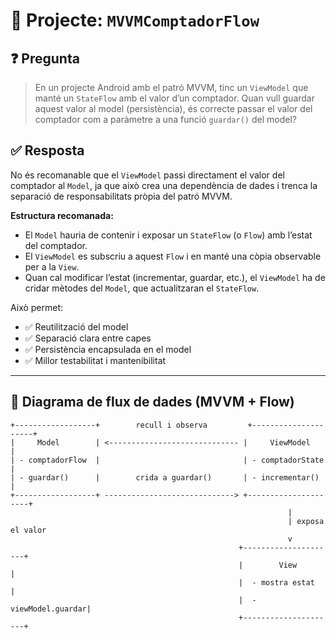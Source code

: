 # 🧩 Projecte: `MVVMComptadorFlow`

## ❓ Pregunta
> En un projecte Android amb el patró MVVM, tinc un `ViewModel` que manté un `StateFlow` amb el valor d’un comptador. Quan vull guardar aquest valor al model (persistència), és correcte passar el valor del comptador com a paràmetre a una funció `guardar()` del model?

## ✅ Resposta
No és recomanable que el `ViewModel` passi directament el valor del comptador al `Model`, ja que això crea una dependència de dades i trenca la separació de responsabilitats pròpia del patró MVVM.

**Estructura recomanada:**
- El `Model` hauria de contenir i exposar un `StateFlow` (o `Flow`) amb l’estat del comptador.
- El `ViewModel` es subscriu a aquest `Flow` i en manté una còpia observable per a la `View`.
- Quan cal modificar l’estat (incrementar, guardar, etc.), el `ViewModel` ha de cridar mètodes del `Model`, que actualitzaran el `StateFlow`.

Això permet:
- ✅ Reutilització del model  
- ✅ Separació clara entre capes  
- ✅ Persistència encapsulada en el model  
- ✅ Millor testabilitat i mantenibilitat  

---

## 🔁 Diagrama de flux de dades (MVVM + Flow)

```
+------------------+        recull i observa         +---------------------+
|     Model        | <----------------------------- |     ViewModel       |
| - comptadorFlow  |                                | - comptadorState    |
| - guardar()      |        crida a guardar()       | - incrementar()     |
+------------------+ -----------------------------> +---------------------+
                                                              |
                                                              | exposa el valor
                                                              v
                                                   +---------------------+
                                                   |        View         |
                                                   |  - mostra estat     |
                                                   |  - viewModel.guardar|
                                                   +---------------------+
```
